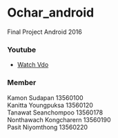 # Ochar_android
Final Project Android 2016

### Youtube
- [Watch Vdo](https://www.youtube.com/watch?v=GwsD3tkpkw4&feature=youtu.be)

### Member

Kamon  Sudapan 13560100<br />
Kanitta Youngpuksa 13560120<br />
Tanawat Seanchompoo 13560178<br />
Nonthawach Kongcharern 13560190<br />
Pasit Niyomthong 13560220<br />
